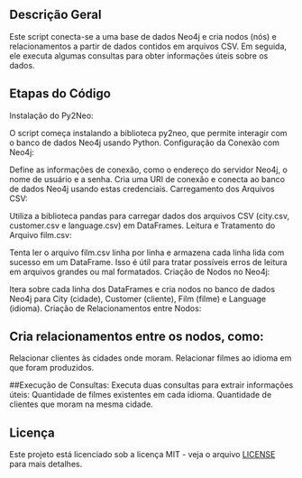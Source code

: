 ## Descrição Geral

Este script conecta-se a uma base de dados Neo4j e cria nodos (nós) e relacionamentos a partir de dados contidos em arquivos CSV. Em seguida, ele executa algumas consultas para obter informações úteis sobre os dados.

## Etapas do Código
Instalação do Py2Neo:

O script começa instalando a biblioteca py2neo, que permite interagir com o banco de dados Neo4j usando Python.
Configuração da Conexão com Neo4j:

Define as informações de conexão, como o endereço do servidor Neo4j, o nome de usuário e a senha.
Cria uma URI de conexão e conecta ao banco de dados Neo4j usando estas credenciais.
Carregamento dos Arquivos CSV:

Utiliza a biblioteca pandas para carregar dados dos arquivos CSV (city.csv, customer.csv e language.csv) em DataFrames.
Leitura e Tratamento do Arquivo film.csv:

Tenta ler o arquivo film.csv linha por linha e armazena cada linha lida com sucesso em um DataFrame. Isso é útil para tratar possíveis erros de leitura em arquivos grandes ou mal formatados.
Criação de Nodos no Neo4j:

Itera sobre cada linha dos DataFrames e cria nodos no banco de dados Neo4j para City (cidade), Customer (cliente), Film (filme) e Language (idioma).
Criação de Relacionamentos entre Nodos:

## Cria relacionamentos entre os nodos, como:
Relacionar clientes às cidades onde moram.
Relacionar filmes ao idioma em que foram produzidos.

##Execução de Consultas:
Executa duas consultas para extrair informações úteis:
Quantidade de filmes existentes em cada idioma.
Quantidade de clientes que moram na mesma cidade.


## Licença

Este projeto está licenciado sob a licença MIT - veja o arquivo [LICENSE](LICENSE) para mais detalhes.

